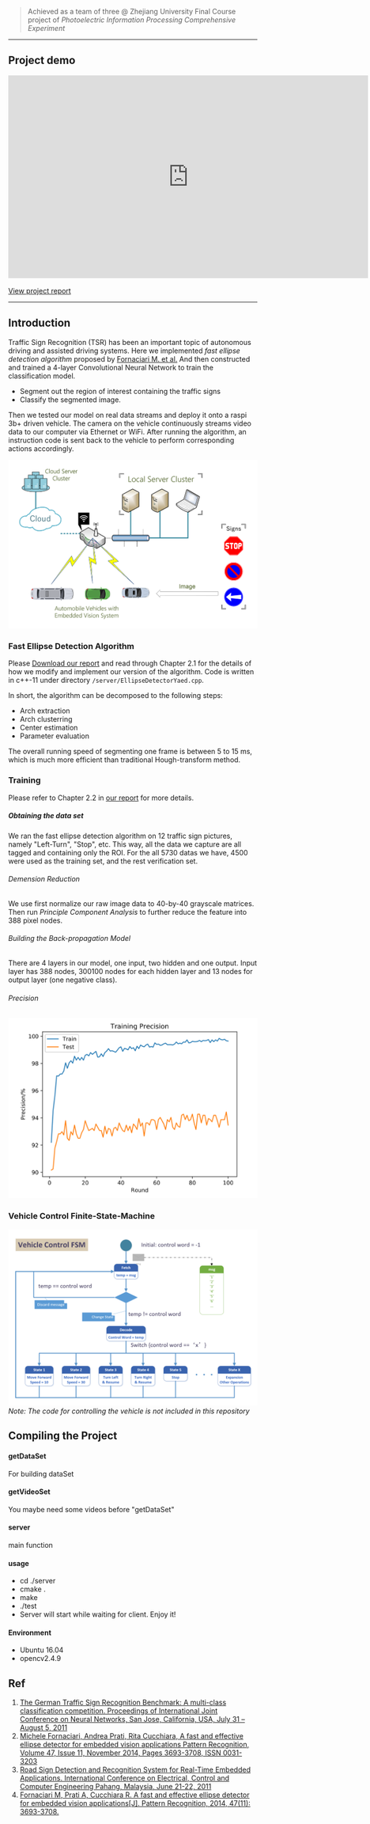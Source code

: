 > Achieved as a team of three @ Zhejiang University
> Final Course project of *Photoelectric Information Processing Comprehensive Experiment*

------------------------------------------

## Project demo
<center><iframe width="728" height="410" src="https://www.youtube.com/embed/x5zLtLUOzrE" frameborder="0" allow="autoplay; encrypted-media" allowfullscreen></iframe></center>

[View project report](Resources/TSR_ZJU.pdf)

------------------------------------------
## Introduction
Traffic Sign Recognition (TSR) has been an important topic of autonomous driving and assisted driving systems. Here we implemented *fast ellipse detection algorithm* proposed by [Fornaciari M. et al.](Ref/TSR.pdf) And then constructed and trained a 4-layer Convolutional Neural Network to train the classification model.

- Segment out the region of interest containing the traffic signs
- Classify the segmented image.

Then we tested our model on real data streams and deploy it onto a raspi 3b+ driven vehicle. The camera on the vehicle continuously streams video data to our computer via Ethernet or WiFi. After running the algorithm, an instruction code is sent back to the vehicle to perform corresponding actions accordingly.

![System Preview](Resources/cloud.png)

### Fast Ellipse Detection Algorithm
Please <a href="/Resources/TSR.pdf">Download our report</a> and read through Chapter 2.1 for the details of how we modify and implement our version of the algorithm. Code is written in c++-11 under directory `/server/EllipseDetectorYaed.cpp`.

In short, the algorithm can be decomposed to the following steps:
- Arch extraction
- Arch clusterring
- Center estimation
- Parameter evaluation

The overall running speed of segmenting one frame is between 5 to 15 ms, which is much more efficient than traditional Hough-transform method.

### Training
Please refer to Chapter 2.2 in <a href="/Resources/TSR.pdf">our report</a> for more details.
##### Obtaining the data set
We ran the fast ellipse detection algorithm on 12 traffic sign pictures, namely "Left-Turn", "Stop", etc. This way, all the data we capture are all tagged and containing only the ROI. For the all 5730 datas we have, 4500 were used as the training set, and the rest verification set.
###### Demension Reduction
We use first normalize our raw image data to 40-by-40 grayscale matrices. Then run _Principle Component Analysis_ to further reduce the feature into 388 pixel nodes.
###### Building the Back-propagation Model
There are 4 layers in our model, one input, two hidden and one output. Input layer has 388 nodes, 300100 nodes for each hidden layer and 13 nodes for output layer (one negative class).
###### Precision
![Precision](Resources/precision.png)

### Vehicle Control Finite-State-Machine
![System FSM](/Resources/fsm.png)
*Note: The code for controlling the vehicle is not included in this repository*

## Compiling the Project
#### getDataSet
For building dataSet
#### getVideoSet
You maybe need some videos before "getDataSet"
#### server
main function
#### usage
* cd ./server <br>
* cmake . <br>
* make <br>
* ./test <br>
* Server will start while waiting for client. Enjoy it!
#### Environment
* Ubuntu 16.04
* opencv2.4.9

## Ref
1. [The German Traffic Sign Recognition Benchmark: A multi-class classification competition. Proceedings of International Joint Conference on Neural Networks, San Jose, California, USA, July 31 – August 5, 2011](Ref/06033395.pdf)
1. [Michele Fornaciari, Andrea Prati, Rita Cucchiara, A fast and effective ellipse detector for embedded vision applications Pattern Recognition, Volume 47, Issue 11, November 2014, Pages 3693-3708, ISSN 0031-3203](Ref/HSI.pdf)
1. [Road Sign Detection and Recognition System for Real-Time Embedded Applications. International Conference on Electrical, Control and Computer Engineering Pahang, Malaysia, June 21-22, 2011](Ref/hsi2.pdf)
1. [Fornaciari M, Prati A, Cucchiara R. A fast and effective ellipse detector for embedded vision applications[J]. Pattern Recognition, 2014, 47(11): 3693-3708.](Ref/TSR.pdf)
